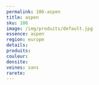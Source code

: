 ```yaml
---
permalink: 106-aspen
title: aspen
sku: 106
image: /img/produits/default.jpg
essence: aspen
region: europe
details: 
produits:
couleur: 
densite: 
veines: sans
rarete: 
---
```

